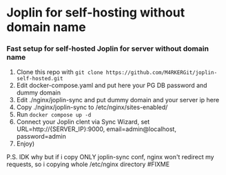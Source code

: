 # Joplin for self-hosting without domain name

### Fast setup for self-hosted Joplin for server without domain name

1. Clone this repo with ```git clone https://github.com/M4RKERGit/joplin-self-hosted.git```
2. Edit docker-compose.yaml and put here your PG DB password and dummy domain
3. Edit ./nginx/joplin-sync and put dummy domain and your server ip here
4. Copy ./nginx/joplin-sync to /etc/nginx/sites-enabled/
5. Run ```docker compose up -d```
6. Connect your Joplin clent via Sync Wizard, set URL=http://{SERVER_IP}:9000, email=admin@localhost, password=admin
7. Enjoy)

P.S. IDK why but if i copy ONLY joplin-sync conf, nginx won't redirect my requests, so i copying whole /etc/nginx directory #FIXME